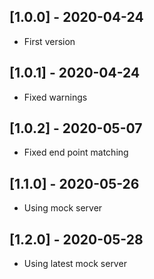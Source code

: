 ## [1.0.0] - 2020-04-24

* First version

## [1.0.1] - 2020-04-24

* Fixed warnings

## [1.0.2] - 2020-05-07

* Fixed end point matching

## [1.1.0] - 2020-05-26

* Using mock server

## [1.2.0] - 2020-05-28

* Using latest mock server